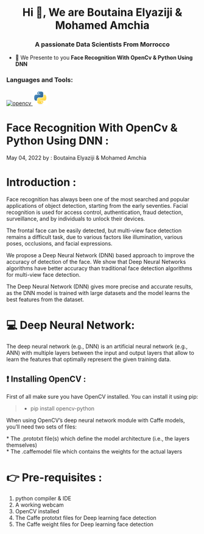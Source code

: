 <h1 align="center">Hi 👋, We are Boutaina Elyaziji & Mohamed Amchia</h1>
<h3 align="center">A passionate Data Scientists From Morrocco</h3>

- 🔭 We Presente to you **Face Recognition With OpenCv & Python Using DNN**

<p align="left">
</p>

<h3 align="left">Languages and Tools:</h3>
<p align="left"> <a href="https://opencv.org/" target="_blank" rel="noreferrer"> <img src="https://www.vectorlogo.zone/logos/opencv/opencv-icon.svg" alt="opencv" width="40" height="40"/> </a> <a href="https://www.python.org" target="_blank" rel="noreferrer"> <img src="https://raw.githubusercontent.com/devicons/devicon/master/icons/python/python-original.svg" alt="python" width="40" height="40"/> </a> </p>



# Face Recognition With OpenCv & Python Using DNN : 


May 04, 2022 by : Boutaina Elyaziji & Mohamed Amchia 


# Introduction :


Face recognition has always been one of the most searched and popular applications of object detection, starting from the early seventies. 
Facial recognition is used for access control, authentication, fraud detection, surveillance, and by individuals to unlock their devices.


The frontal face can be easily detected, but multi-view face detection remains a difficult task, due to various factors like illumination, various poses, occlusions, and facial expressions. 

We propose a Deep Neural Network (DNN) based approach to improve the accuracy of detection of the face. We show that Deep Neural Networks algorithms have better accuracy than traditional face detection algorithms for multi-view face detection.

The Deep Neural Network (DNN) gives more precise and accurate results, as the DNN model is trained with large datasets and the model learns the best features from the dataset.



# 💻 Deep Neural Network:


The deep neural network (e.g., DNN) is an artificial neural network (e.g., ANN) with multiple layers between the input and output layers that allow to learn the features that optimally represent the given training data.


## :exclamation: Installing OpenCV :

<p>First of all make sure you have OpenCV installed. You can install it using pip:</p>

> * pip install opencv-python
	

<p>When using OpenCV’s deep neural network module with Caffe models, you’ll need two sets of files:</p>
* The .prototxt file(s) which define the model architecture (i.e., the layers themselves)</br>
* The .caffemodel file which contains the weights for the actual layers

#  :point_right: Pre-requisites :
1. python compiler & IDE 
2. A working webcam
3. OpenCV installed
4. The Caffe prototxt files for Deep learning face detection
5. The Caffe weight files for Deep learning face detection
